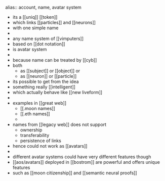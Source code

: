 alias:: account, name, avatar system

- its a [[uniq]] [[token]]
- which links [[particles]] and [[neurons]]
- with one simple name
-
- any name system of [[vimputers]]
- based on [[dot notation]]
- is avatar system
-
- because name can be treated by [[cyb]]
- both
	- as [[subject]] or [[object]] or
	- as [[neuron]] or [[particle]]
- its possible to get from the idea
- something really [[intelligent]]
- which actually behave like [[new liveform]]
-
- examples in [[great web]]
	- [[.moon names]]
	- [[.eth names]]
	-
- names from [[legacy web]] does not support
	- ownership
	- transferability
	- persistence of links
- hence could not work as [[avatars]]
-
- different avatar systems could have very different features though
- [[aos/avatars]] deployed in [[bostrom]] are powerful and offers unique features
- such as [[moon citizenship]] and [[semantic neural proofs]]